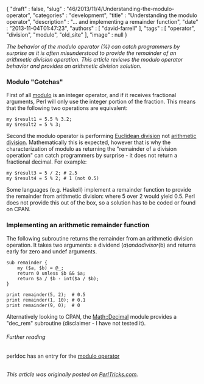 {
   "draft" : false,
   "slug" : "46/2013/11/4/Understanding-the-modulo-operator",
   "categories" : "development",
   "title" : "Understanding the modulo operator",
   "description" : "... and implementing a remainder function",
   "date" : "2013-11-04T01:47:23",
   "authors" : [
      "david-farrell"
   ],
   "tags" : [
      "operator",
      "division",
      "modulo",
      "old_site"
   ],
   "image" : null
}


*The behavior of the modulo operator (%) can catch programmers by surprise as it is often misunderstood to provide the remainder of an arithmetic division operation. This article reviews the modulo operator behavior and provides an arithmetic division solution.*

### Modulo "Gotchas"

First of all [modulo](http://perldoc.perl.org/perlop.html#Multiplicative-Operators) is an integer operator, and if it receives fractional arguments, Perl will only use the integer portion of the fraction. This means that the following two operations are equivalent:

``` prettyprint
my $result1 = 5.5 % 3.2;
my $result2 = 5 % 3;
```

Second the modulo operator is performing [Euclidean division](http://en.wikipedia.org/wiki/Euclidean_division) not [arithmetic division](https://en.wikipedia.org/wiki/Division_%28mathematics%29). Mathematically this is expected, however that is why the characterization of modulo as returning the "remainder of a division operation" can catch programmers by surprise - it does not return a fractional decimal. For example:

``` prettyprint
my $result3 = 5 / 2; # 2.5
my $result4 = 5 % 2; # 1 (not 0.5)
```

Some languages (e.g. Haskell) implement a remainder function to provide the remainder from arithmetic division: where 5 over 2 would yield 0.5. Perl does not provide this out of the box, so a solution has to be coded or found on CPAN.

### Implementing an arithmetic remainder function

The following subroutine returns the remainder from an arithmetic division operation. It takes two arguments: a dividend ($a) and a divisor ($b) and returns early for zero and undef arguments.

``` prettyprint
sub remainder {
    my ($a, $b) = @_;
    return 0 unless $b && $a;
    return $a / $b - int($a / $b);
}

print remainder(5, 2);  # 0.5
print remainder(1, 10); # 0.1
print remainder(9, 0);  # 0
```

Alternatively looking to CPAN, the [Math::Decimal](https://metacpan.org/pod/Math::Decimal) module provides a "dec\_rem" subroutine (disclaimer - I have not tested it).

###### Further reading

perldoc has an entry for the [modulo operator](http://perldoc.perl.org/perlop.html#Multiplicative-Operators)

\
*This article was originally posted on [PerlTricks.com](http://perltricks.com).*
